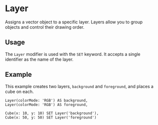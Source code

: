 # Layer

Assigns a vector object to a specific layer. Layers allow you to group objects and control their drawing order.

## Usage

The `Layer` modifier is used with the `SET` keyword. It accepts a single identifier as the name of the layer.

## Example

This example creates two layers, `background` and `foreground`, and places a cube on each.

```pencode
Layer(colorMode: 'RGB') AS background,
Layer(colorMode: 'RGB') AS foreground,

Cube(x: 10, y: 10) SET Layer('background'),
Cube(x: 50, y: 50) SET Layer('foreground')
```